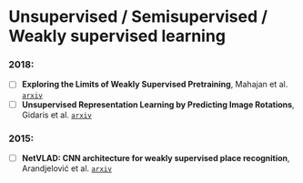# Unsupervised / Semisupervised / Weakly supervised learning

### 2018:

- [ ] **Exploring the Limits of Weakly Supervised Pretraining**, Mahajan et al.
[`arxiv`](https://arxiv.org/abs/1805.00932)
- [ ] **Unsupervised Representation Learning by Predicting Image Rotations**,
Gidaris et al. [`arxiv`](https://arxiv.org/abs/1803.07728)

### 2015:

- [ ] **NetVLAD: CNN architecture for weakly supervised place recognition**, Arandjelović et al. [`arxiv`](https://arxiv.org/abs/1511.07247)
